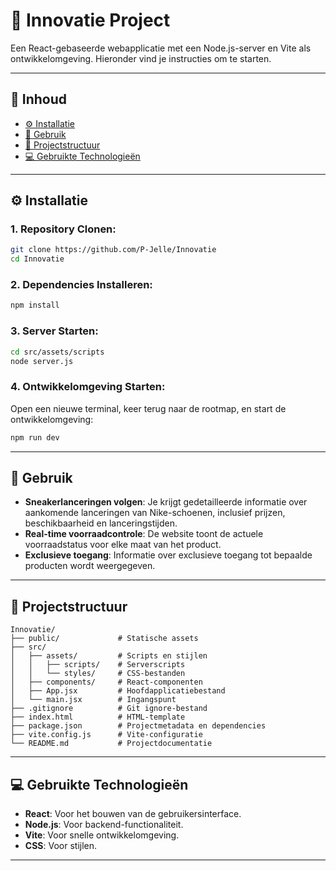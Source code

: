 # 🚀 Innovatie Project

Een React-gebaseerde webapplicatie met een Node.js-server en Vite als ontwikkelomgeving. Hieronder vind je instructies om te starten.

---

## 📑 Inhoud

- [⚙️ Installatie](#-installatie)
- [🔧 Gebruik](#-gebruik)
- [📂 Projectstructuur](#-projectstructuur)
- [💻 Gebruikte Technologieën](#-gebruikte-technologieën)

---

## ⚙️ Installatie

### 1. **Repository Clonen:**

```bash
git clone https://github.com/P-Jelle/Innovatie
cd Innovatie
```

### 2. **Dependencies Installeren:**

```bash
npm install
```

### 3. **Server Starten:**

```bash
cd src/assets/scripts
node server.js
```

### 4. **Ontwikkelomgeving Starten:**
Open een nieuwe terminal, keer terug naar de rootmap, en start de ontwikkelomgeving:

```bash
npm run dev
```

---

## 🔧 Gebruik
- **Sneakerlanceringen volgen**: Je krijgt gedetailleerde informatie over aankomende lanceringen van Nike-schoenen, inclusief prijzen, beschikbaarheid en lanceringstijden.
- **Real-time voorraadcontrole**: De website toont de actuele voorraadstatus voor elke maat van het product.
- **Exclusieve toegang**: Informatie over exclusieve toegang tot bepaalde producten wordt weergegeven.

---

## 📂 Projectstructuur

```
Innovatie/
├── public/             # Statische assets
├── src/                
│   ├── assets/         # Scripts en stijlen
│   │   ├── scripts/    # Serverscripts
│   │   └── styles/     # CSS-bestanden
│   ├── components/     # React-componenten
│   ├── App.jsx         # Hoofdapplicatiebestand
│   └── main.jsx        # Ingangspunt
├── .gitignore          # Git ignore-bestand
├── index.html          # HTML-template
├── package.json        # Projectmetadata en dependencies
├── vite.config.js      # Vite-configuratie
└── README.md           # Projectdocumentatie
```

---

## 💻 Gebruikte Technologieën

- **React**: Voor het bouwen van de gebruikersinterface.
- **Node.js**: Voor backend-functionaliteit.
- **Vite**: Voor snelle ontwikkelomgeving.
- **CSS**: Voor stijlen.

---